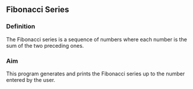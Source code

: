 ## Fibonacci Series
### Definition
The Fibonacci series is a sequence of numbers where each number is the sum of the two preceding ones.
### Aim
This program generates and prints the Fibonacci series up to the number entered by the user.


